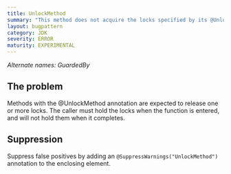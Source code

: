 ```yaml
---
title: UnlockMethod
summary: "This method does not acquire the locks specified by its @UnlockMethod annotation"
layout: bugpattern
category: JDK
severity: ERROR
maturity: EXPERIMENTAL
---
```


<!--
*** AUTO-GENERATED, DO NOT MODIFY ***
To make changes, edit the @BugPattern annotation or the explanation in docs/bugpattern.
-->

_Alternate names: GuardedBy_

## The problem
Methods with the @UnlockMethod annotation are expected to release one or more locks. The caller must hold the locks when the function is entered, and will not hold them when it completes.

## Suppression
Suppress false positives by adding an `@SuppressWarnings("UnlockMethod")` annotation to the enclosing element.
